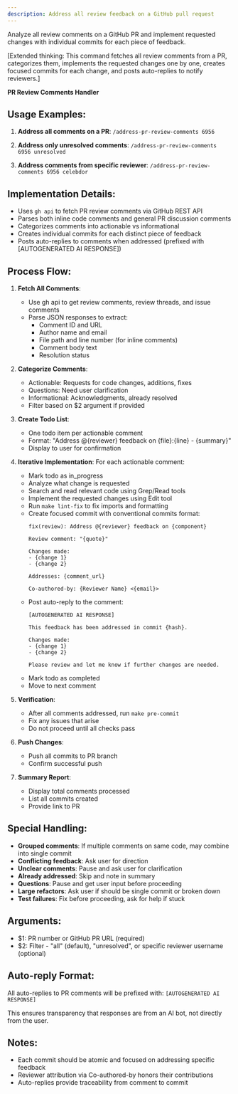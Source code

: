 ```yaml
---
description: Address all review feedback on a GitHub pull request
---
```


Analyze all review comments on a GitHub PR and implement requested changes with individual commits for each piece of feedback.

[Extended thinking: This command fetches all review comments from a PR, categorizes them, implements the requested changes one by one, creates focused commits for each change, and posts auto-replies to notify reviewers.]

**PR Review Comments Handler**

## Usage Examples:

1. **Address all comments on a PR**:
   `/address-pr-review-comments 6956`

2. **Address only unresolved comments**:
   `/address-pr-review-comments 6956 unresolved`

3. **Address comments from specific reviewer**:
   `/address-pr-review-comments 6956 celebdor`

## Implementation Details:

- Uses `gh api` to fetch PR review comments via GitHub REST API
- Parses both inline code comments and general PR discussion comments
- Categorizes comments into actionable vs informational
- Creates individual commits for each distinct piece of feedback
- Posts auto-replies to comments when addressed (prefixed with [AUTOGENERATED AI RESPONSE])

## Process Flow:

1. **Fetch All Comments**:
   - Use gh api to get review comments, review threads, and issue comments
   - Parse JSON responses to extract:
     - Comment ID and URL
     - Author name and email
     - File path and line number (for inline comments)
     - Comment body text
     - Resolution status

2. **Categorize Comments**:
   - Actionable: Requests for code changes, additions, fixes
   - Questions: Need user clarification
   - Informational: Acknowledgments, already resolved
   - Filter based on $2 argument if provided

3. **Create Todo List**:
   - One todo item per actionable comment
   - Format: "Address @{reviewer} feedback on {file}:{line} - {summary}"
   - Display to user for confirmation

4. **Iterative Implementation**:
   For each actionable comment:
   - Mark todo as in_progress
   - Analyze what change is requested
   - Search and read relevant code using Grep/Read tools
   - Implement the requested changes using Edit tool
   - Run `make lint-fix` to fix imports and formatting
   - Create focused commit with conventional commits format:
     ```
     fix(review): Address @{reviewer} feedback on {component}

     Review comment: "{quote}"

     Changes made:
     - {change 1}
     - {change 2}

     Addresses: {comment_url}

     Co-authored-by: {Reviewer Name} <{email}>
     ```
   - Post auto-reply to the comment:
     ```
     [AUTOGENERATED AI RESPONSE]

     This feedback has been addressed in commit {hash}.

     Changes made:
     - {change 1}
     - {change 2}

     Please review and let me know if further changes are needed.
     ```
   - Mark todo as completed
   - Move to next comment

5. **Verification**:
   - After all comments addressed, run `make pre-commit`
   - Fix any issues that arise
   - Do not proceed until all checks pass

6. **Push Changes**:
   - Push all commits to PR branch
   - Confirm successful push

7. **Summary Report**:
   - Display total comments processed
   - List all commits created
   - Provide link to PR

## Special Handling:

- **Grouped comments**: If multiple comments on same code, may combine into single commit
- **Conflicting feedback**: Ask user for direction
- **Unclear comments**: Pause and ask user for clarification
- **Already addressed**: Skip and note in summary
- **Questions**: Pause and get user input before proceeding
- **Large refactors**: Ask user if should be single commit or broken down
- **Test failures**: Fix before proceeding, ask for help if stuck

## Arguments:
- $1: PR number or GitHub PR URL (required)
- $2: Filter - "all" (default), "unresolved", or specific reviewer username (optional)

## Auto-reply Format:

All auto-replies to PR comments will be prefixed with:
`[AUTOGENERATED AI RESPONSE]`

This ensures transparency that responses are from an AI bot, not directly from the user.

## Notes:

- Each commit should be atomic and focused on addressing specific feedback
- Reviewer attribution via Co-authored-by honors their contributions
- Auto-replies provide traceability from comment to commit
